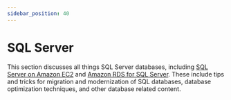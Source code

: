 ```yaml
---
sidebar_position: 40
---
```


# SQL Server
This section discusses all things SQL Server databases, including [SQL Server on Amazon EC2](https://docs.aws.amazon.com/sql-server-ec2/latest/userguide/sql-server-on-ec2-overview.html) and [Amazon RDS for SQL Server](https://aws.amazon.com/rds/sqlserver/). These include tips and tricks for migration and modernization of SQL databases, database optimization techniques, and other database related content.
